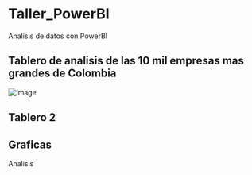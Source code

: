 # Taller_PowerBI
Analisis de datos con PowerBI

## Tablero de analisis de las 10 mil empresas mas grandes de Colombia
![image](https://github.com/user-attachments/assets/27aa5391-84e4-4d2a-885b-b25ee01b2f10)

## Tablero 2

## Graficas
Analisis

